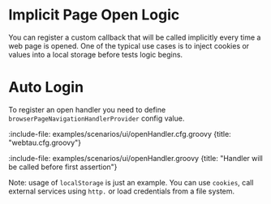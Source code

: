 # Implicit Page Open Logic

You can register a custom callback that will be called implicitly every time a web page is opened. 
One of the typical use cases is to inject cookies or values into a local storage before tests logic begins. 
 
# Auto Login

To register an open handler you need to define `browserPageNavigationHandlerProvider` config value.

:include-file: examples/scenarios/ui/openHandler.cfg.groovy {title: "webtau.cfg.groovy"}
 
:include-file: examples/scenarios/ui/openHandler.groovy {title: "Handler will be called before first assertion"}

Note: usage of `localStorage` is just an example. You can use `cookies`, call external services using `http.` or load
credentials from a file system. 
